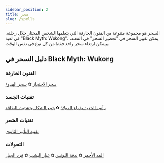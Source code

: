 ```yaml
---
sidebar_position: 2
title: سحر
slug: /spells
---
```


السحر هو مجموعة متنوعة من الفنون الخارقة التي يتعلمها الشخص المختار خلال رحلته. في لعبة "Black Myth: Wukong"، يمكن تغيير السحر في "تحضير السحر" في المعبد، ويمكن ارتداء سحر واحد فقط من كل نوع في نفس الوقت.

## دليل السحر في Black Myth: Wukong

### الفنون الخارقة

[سحر الاحتجاز](/docs/hold-spell) ✿ [سحر الهدوء](/docs/calming-spell)

### تقنيات الجسد

[رأس الحديد وذراع الفولاذ](/docs/iron-head-and-steel-arms) ✿ [جمع الشكل وتشتيت الطاقة](/docs/gathering-form)

### تقنيات الشعر

[تقنية التأثير الثانوي](/docs/doppelganger-technique)

### التحولات

[المد الأحمر](/docs/calming-spell) ✿ [ندفة اللوتس](/docs/lotushail) ✿ [غبار اليشب](/docs/jadedust) ✿ [قرد الجبل](/docs/mountainape)